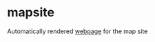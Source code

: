 # mapsite

Automatically rendered [webpage](https://kierandriscoll.github.io/mapsite/choroplethmapsite.html) for the map site
